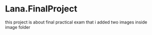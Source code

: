 # Lana.FinalProject
this project is about final practical exam that i added two images inside image folder 
